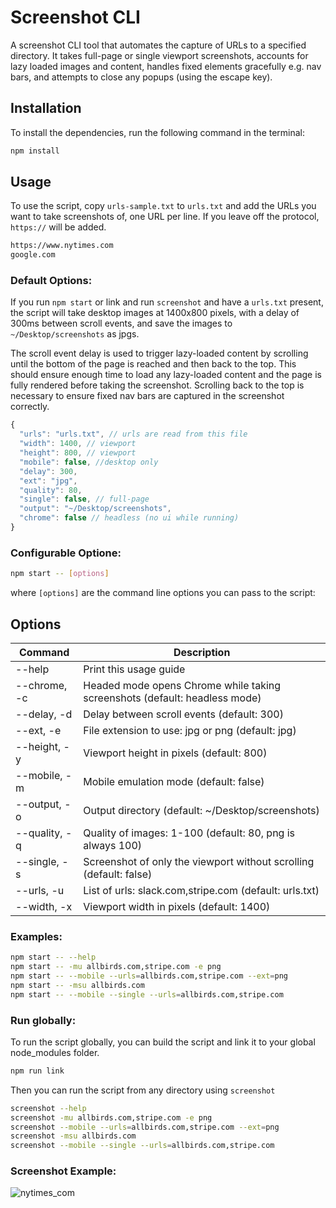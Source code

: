 # Screenshot CLI

A screenshot CLI tool that automates the capture of URLs to a specified directory. It takes full-page or single viewport screenshots, accounts for lazy loaded images and content, handles fixed elements gracefully e.g. nav bars, and attempts to close any popups (using the escape key).

## Installation

To install the dependencies, run the following command in the terminal:

```bash
npm install
```

## Usage

To use the script, copy `urls-sample.txt` to `urls.txt` and add the URLs you want to take screenshots of, one URL per line. If you leave off the protocol, `https://` will be added.

```bash
https://www.nytimes.com
google.com
```

### Default Options:

If you run `npm start` or link and run `screenshot` and have a `urls.txt` present, the script will take desktop images at 1400x800 pixels, with a delay of 300ms between scroll events, and save the images to `~/Desktop/screenshots` as jpgs.

The scroll event delay is used to trigger lazy-loaded content by scrolling until the bottom of the page is reached and then back to the top. This should ensure enough time to load any lazy-loaded content and the page is fully rendered before taking the screenshot. Scrolling back to the top is necessary to ensure fixed nav bars are captured in the screenshot correctly.

```js
{
  "urls": "urls.txt", // urls are read from this file
  "width": 1400, // viewport
  "height": 800, // viewport
  "mobile": false, //desktop only
  "delay": 300,
  "ext": "jpg",
  "quality": 80,
  "single": false, // full-page
  "output": "~/Desktop/screenshots",
  "chrome": false // headless (no ui while running)
}
```

### Configurable Optione:

```bash
npm start -- [options]
```

where `[options]` are the command line options you can pass to the script:

## Options

| Command       | Description                                                                |
| ------------- | -------------------------------------------------------------------------- |
| --help        | Print this usage guide                                                     |
| --chrome, -c  | Headed mode opens Chrome while taking screenshots (default: headless mode) |
| --delay, -d   | Delay between scroll events (default: 300)                                 |
| --ext, -e     | File extension to use: jpg or png (default: jpg)                           |
| --height, -y  | Viewport height in pixels (default: 800)                                   |
| --mobile, -m  | Mobile emulation mode (default: false)                                     |
| --output, -o  | Output directory (default: ~/Desktop/screenshots)                          |
| --quality, -q | Quality of images: 1-100 (default: 80, png is always 100)                  |
| --single, -s  | Screenshot of only the viewport without scrolling (default: false)         |
| --urls, -u    | List of urls: slack.com,stripe.com (default: urls.txt)                     |
| --width, -x   | Viewport width in pixels (default: 1400)                                   |

### Examples:

```bash
npm start -- --help
npm start -- -mu allbirds.com,stripe.com -e png
npm start -- --mobile --urls=allbirds.com,stripe.com --ext=png
npm start -- -msu allbirds.com
npm start -- --mobile --single --urls=allbirds.com,stripe.com
```

### Run globally:

To run the script globally, you can build the script and link it to your global node_modules folder.

```bash
npm run link
```

Then you can run the script from any directory using `screenshot`

```bash
screenshot --help
screenshot -mu allbirds.com,stripe.com -e png
screenshot --mobile --urls=allbirds.com,stripe.com --ext=png
screenshot -msu allbirds.com
screenshot --mobile --single --urls=allbirds.com,stripe.com
```

### Screenshot Example:

![nytimes_com](https://github.com/DaveAllbirds/playwright-lazy-screenshots/assets/94491191/659e2d80-cb12-4aba-826c-38329ec2608f)
